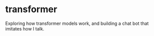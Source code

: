 # transformer
Exploring how transformer models work, and building a chat bot that imitates how I talk.
